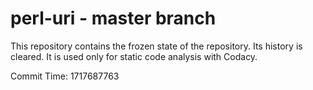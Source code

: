 # perl-uri - master branch

This repository contains the frozen state of the repository.
Its history is cleared. It is used only for static code
analysis with Codacy.

Commit Time: 1717687763
